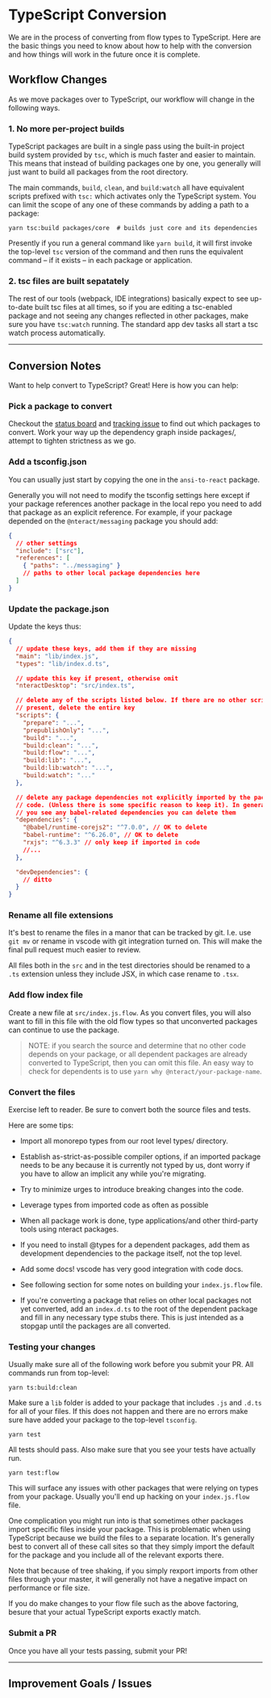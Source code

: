# TypeScript Conversion

We are in the process of converting from flow types to TypeScript. Here are the
basic things you need to know about how to help with the conversion and how
things will work in the future once it is complete.

## Workflow Changes

As we move packages over to TypeScript, our workflow will change in the
following ways.

### 1. No more per-project builds

TypeScript packages are built in a single pass using the built-in project build
system provided by `tsc`, which is much faster and easier to maintain. This
means that instead of building packages one by one, you generally will just want
to build all packages from the root directory.

The main commands, `build`, `clean`, and `build:watch` all have
equivalent scripts prefixed with `tsc:` which activates only the TypeScript
system. You can limit the scope of any one of these commands by adding a
path to a package:

    yarn tsc:build packages/core  # builds just core and its dependencies

Presently if you run a general command like `yarn build`, it will first invoke
the top-level `tsc` version of the command and then runs the equivalent command
– if it exists – in each package or application.

### 2. tsc files are built sepatately

The rest of our tools (webpack, IDE integrations) basically expect to see
up-to-date built tsc files at all times, so if you are editing a tsc-enabled
package and not seeing any changes reflected in other packages, make sure you
have `tsc:watch` running. The standard app dev tasks all start a tsc watch
process automatically.

---

## Conversion Notes

Want to help convert to TypeScript? Great! Here is how you can help:

### Pick a package to convert

Checkout the [status board](https://github.com/orgs/nteract/projects/13) and
[tracking issue](https://github.com/nteract/nteract/issues/3462) to find out
which packages to convert. Work your way up the dependency graph inside
packages/, attempt to tighten strictness as we go.

### Add a tsconfig.json

You can usually just start by copying the one in the `ansi-to-react` package.

Generally you will not need to modify the tsconfig settings here except if
your package references another package in the local repo you need to add
that package as an explicit reference. For example, if your package depended
on the `@nteract/messaging` package you should add:

```json
{
  // other settings
  "include": ["src"],
  "references": [
    { "paths": "../messaging" }
    // paths to other local package dependencies here
  ]
}
```

### Update the package.json

Update the keys thus:

```json
{
  // update these keys, add them if they are missing
  "main": "lib/index.js",
  "types": "lib/index.d.ts",

  // update this key if present, otherwise omit
  "nteractDesktop": "src/index.ts",

  // delete any of the scripts listed below. If there are no other scripts
  // present, delete the entire key
  "scripts": {
    "prepare": "...",
    "prepublishOnly": "...",
    "build": "...",
    "build:clean": "...",
    "build:flow": "...",
    "build:lib": "...",
    "build:lib:watch": "...",
    "build:watch": "..."
  },

  // delete any package dependencies not explicitly imported by the package
  // code. (Unless there is some specific reason to keep it). In general, if
  // you see any babel-related dependencies you can delete them
  "dependencies": {
    "@babel/runtime-corejs2": "^7.0.0", // OK to delete
    "babel-runtime": "^6.26.0", // OK to delete
    "rxjs": "^6.3.3" // only keep if imported in code
    //...
  },

  "devDependencies": {
    // ditto
  }
}
```

### Rename all file extensions

It's best to rename the files in a manor that can be tracked by git. I.e. use
`git mv` or rename in vscode with git integration turned on. This will make
the final pull request much easier to review.

All files both in the `src` and in the test directories should be renamed to a
`.ts` extension unless they include JSX, in which case rename to `.tsx`.

### Add flow index file

Create a new file at `src/index.js.flow`. As you convert files, you will also
want to fill in this file with the old flow types so that unconverted packages
can continue to use the package.

> NOTE: if you search the source and determine that no other code depends on
> your package, or all dependent packages are already converted to TypeScript,
> then you can omit this file. An easy way to check for dependents is to use
> `yarn why @nteract/your-package-name`.

### Convert the files

Exercise left to reader. Be sure to convert both the source files and tests.

Here are some tips:

- Import all monorepo types from our root level types/ directory.

- Establish as-strict-as-possible compiler options, if an imported package needs
  to be any because it is currently not typed by us, dont worry if you have to
  allow an implicit any while you're migrating.

- Try to minimize urges to introduce breaking changes into the code.

- Leverage types from imported code as often as possible

- When all package work is done, type applications/and other third-party tools
  using nteract packages.

- If you need to install @types for a dependent packages, add them as development
  dependencies to the package itself, not the top level.

- Add some docs! vscode has very good integration with code docs.

- See following section for some notes on building your `index.js.flow` file.

- If you're converting a package that relies on other local packages not yet
  converted, add an `index.d.ts` to the root of the dependent package and fill
  in any necessary type stubs there. This is just intended as a stopgap until
  the packages are all converted.

### Testing your changes

Usually make sure all of the following work before you submit your PR.
All commands run from top-level:

    yarn ts:build:clean

Make sure a `lib` folder is added to your package that includes `.js` and
`.d.ts` for all of your files. If this does not happen and there are no errors
make sure have added your package to the top-level `tsconfig`.

    yarn test

All tests should pass. Also make sure that you see your tests have actually
run.

    yarn test:flow

This will surface any issues with other packages that were relying on types
from your package. Usually you'll end up hacking on your `index.js.flow` file.

One complication you might run into is that sometimes other packages import
specific files inside your package. This is problematic when using TypeScript
because we build the files to a separate location. It's generally best to
convert all of these call sites so that they simply import the default for the
package and you include all of the relevant exports there.

Note that because of tree shaking, if you simply rexport imports from other
files through your master, it will generally not have a negative impact on
performance or file size.

If you do make changes to your flow file such as the above factoring, besure
that your actual TypeScript exports exactly match.

### Submit a PR

Once you have all your tests passing, submit your PR!

---

## Improvement Goals / Issues
